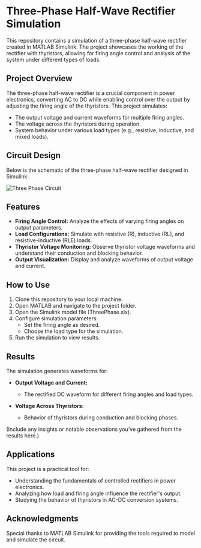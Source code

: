 # Three-Phase Half-Wave Rectifier Simulation

This repository contains a simulation of a three-phase half-wave rectifier created in MATLAB Simulink. The project showcases the working of the rectifier with thyristors, allowing for firing angle control and analysis of the system under different types of loads.

## Project Overview

The three-phase half-wave rectifier is a crucial component in power electronics, converting AC to DC while enabling control over the output by adjusting the firing angle of the thyristors. This project simulates:

- The output voltage and current waveforms for multiple firing angles.
- The voltage across the thyristors during operation.
- System behavior under various load types (e.g., resistive, inductive, and mixed loads).

## Circuit Design

Below is the schematic of the three-phase half-wave rectifier designed in Simulink:

![Three Phase Circuit](https://github.com/user-attachments/assets/bc54854c-1952-4af1-8c83-e340c6a1f5e9)

## Features

- **Firing Angle Control:** Analyze the effects of varying firing angles on output parameters.
- **Load Configurations:** Simulate with resistive (R), inductive (RL), and resistive-inductive (RLE) loads.
- **Thyristor Voltage Monitoring:** Observe thyristor voltage waveforms and understand their conduction and blocking behavior.
- **Output Visualization:** Display and analyze waveforms of output voltage and current.

## How to Use

1. Clone this repository to your local machine.
2. Open MATLAB and navigate to the project folder.
3. Open the Simulink model file (ThreePhase.slx).
4. Configure simulation parameters:
   - Set the firing angle as desired.
   - Choose the load type for the simulation.
5. Run the simulation to view results.

## Results

The simulation generates waveforms for:

- **Output Voltage and Current:**
  - The rectified DC waveform for different firing angles and load types.
  
- **Voltage Across Thyristors:**
  - Behavior of thyristors during conduction and blocking phases.

(Include any insights or notable observations you’ve gathered from the results here.)

## Applications

This project is a practical tool for:

- Understanding the fundamentals of controlled rectifiers in power electronics.
- Analyzing how load and firing angle influence the rectifier's output.
- Studying the behavior of thyristors in AC-DC conversion systems.

## Acknowledgments

Special thanks to MATLAB Simulink for providing the tools required to model and simulate the circuit.
